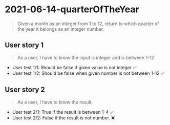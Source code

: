 # 2021-06-14-quarterOfTheYear

> Given a month as an integer from 1 to 12, return to which quarter of the year it belongs as an integer number.

## User story 1

> As a user, I have to know the input is integer and is between 1-12

- User test 1/1: Should be false if given value is not integer ✅
- User test 1/2: Should be false when given number is not between 1-12 ✅

## User story 2

> As a user, I have to know the result.

- User test 2/1: True if the result is between 1-4 ✅
- User test 2/2: False if the result is not number. ❌

